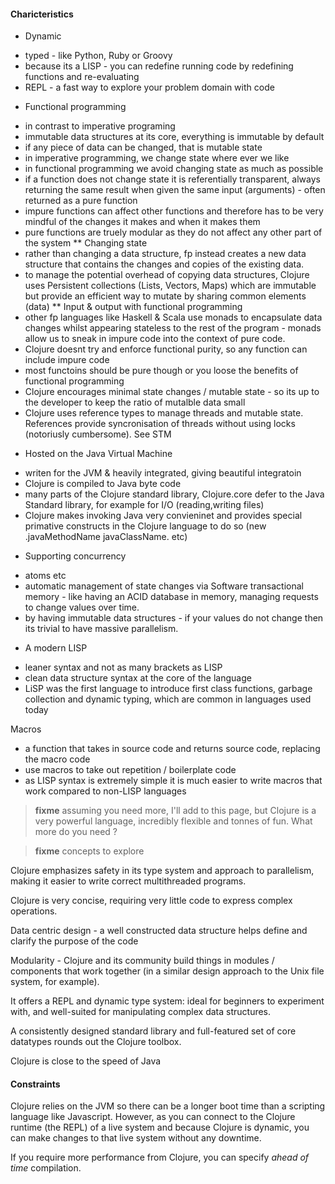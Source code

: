 

#### Charicteristics

* Dynamic 
- typed - like Python, Ruby or Groovy 
- because its a LISP - you can redefine running code by redefining functions and re-evaluating
- REPL - a fast way to explore your problem domain with code

* Functional programming
- in contrast to imperative programing
- immutable data structures at its core, everything is immutable by default
- if any piece of data can be changed, that is mutable state
- in imperative programming, we change state where ever we like
- in functional programming we avoid changing state as much as possible 
- if a function does not change state it is referentially transparent, always returning the same result when given the same input (arguments) - often returned as a pure function 
- impure functions can affect other functions and therefore has to be very mindful of the changes it makes and when it makes them
- pure functions are truely modular as they do not affect any other part of the system
** Changing state
- rather than changing a data structure, fp instead creates a new data structure that contains the changes and copies of the existing data.
- to manage the potential overhead of copying data structures, Clojure uses Persistent collections (Lists, Vectors, Maps) which are immutable but provide an efficient way to mutate by sharing common elements (data) 
** Input & output with functional programming 
- other fp languages like Haskell & Scala use monads to encapsulate data changes whilst appearing stateless to the rest of the program - monads allow us to sneak in impure code into the context of pure code.
- Clojure doesnt try and enforce functional purity, so any function can include impure code 
- most functoins should be pure though or you loose the benefits of functional programming
- Clojure encourages minimal state changes / mutable state - so its up to the developer to keep the ratio of mutalble data small
- Clojure uses reference types to manage threads and mutable state.  References provide syncronisation of threads without using locks (notoriusly cumbersome).  See STM 

* Hosted on the Java Virtual Machine 
- writen for the JVM & heavily integrated, giving beautiful integratoin 
- Clojure is compiled to Java byte code 
- many parts of the Clojure standard library, Clojure.core defer to the Java Standard library, for example for I/O (reading,writing files)
- Clojure makes invoking Java very convieninet and provides special primative constructs in the Clojure language to do so (new .javaMethodName javaClassName. etc)

* Supporting concurrency
- atoms etc 
- automatic management of state changes via Software transactional memory - like having an ACID database in memory, managing requests to change values over time.
- by having immutable data structures - if your values do not change then its trivial to have massive parallelism.

* A modern LISP 
- leaner syntax and not as many brackets as LISP
- clean data structure syntax at the core of the language
- LiSP was the first language to introduce first class functions, garbage collection and dynamic typing, which are common in languages used today

Macros 
- a function that takes in source code and returns source code, replacing the macro code  
- use macros to take out repetition / boilerplate code
- as LISP syntax is extremely simple it is much easier to write macros that work compared to non-LISP languages


> **fixme** assuming you need more, I'll add to this page, but Clojure is a very powerful language, incredibly flexible and tonnes of fun.  What more do you need ?


> **fixme** concepts to explore 

Clojure emphasizes safety in its type system and approach to parallelism, making it easier to write correct multithreaded programs. 

Clojure is very concise, requiring very little code to express complex operations.

Data centric design - a well constructed data structure helps define and clarify the purpose of the code

Modularity - Clojure and its community build things in modules / components that work together (in a similar design approach to the Unix file system, for example). 

It offers a REPL and dynamic type system: ideal for beginners to experiment with, and well-suited for manipulating complex data structures. 

A consistently designed standard library and full-featured set of core datatypes rounds out the Clojure toolbox.

Clojure is close to the speed of Java 

#### Constraints

Clojure relies on the JVM so there can be a longer boot time than a scripting language like Javascript.  However, as you can connect to the Clojure runtime (the REPL) of a live system and because Clojure is dynamic, you can make changes to that live system without any downtime.  

If you require more performance from Clojure, you can specify _ahead of time_ compilation.


